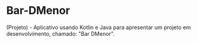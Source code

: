 # Bar-DMenor
 (Projeto) - Aplicativo usando Kotlin e Java para apresentar um projeto em desenvolvimento, chamado: "Bar DMenor".

